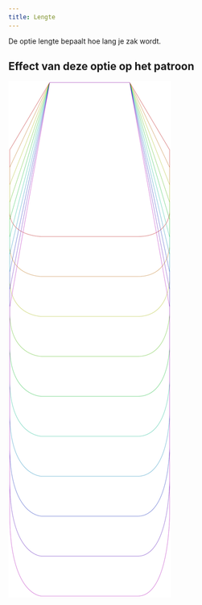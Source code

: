 ```yaml
---
title: Lengte
---
```


De optie lengte bepaalt hoe lang je zak wordt.

## Effect van deze optie op het patroon

![Deze afbeelding toont het effect van deze optie door meerdere varianten die een andere waarde hebben voor deze optie te vervangen](lucy_length_sample.svg "Effect van deze optie op het patroon")

